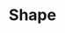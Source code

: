 ---
layout: post
title: "Shape"
published: true 
description: "
A 5-man team effort: 2 programmers and 3 artists combined their powers to make a fully finished and polished product. 
The result is a fresh mobile game called Shape. We decided to keep the idea simple and the game addicting. 
I programmed all of the UI, its functionality and its animations, 
the menu and the general game flow (pausing, resuming, interface switching, ..)
 made the UI scalable across platforms, player controls (gyroscope, slider and keyboard controls),
  implemented the store and skin buying/switching system, sound managing system, etc."

tags: ['dae','gamejam']
thumbnail: "/assets/shape/thumbnail.png"
external_url: "https://dae2016gp1team08.wordpress.com/"
---